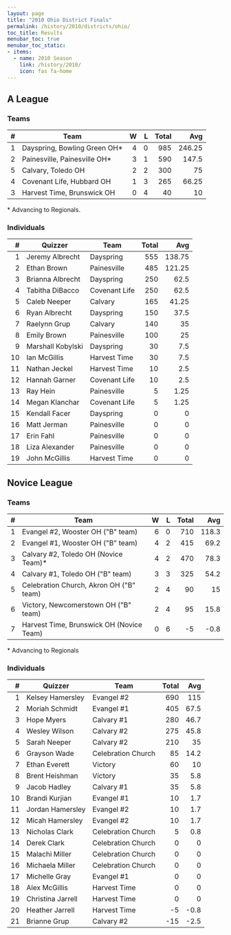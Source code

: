 ```yaml
---
layout: page
title: "2010 Ohio District Finals"
permalink: /history/2010/districts/ohio/
toc_title: Results
menubar_toc: true
menubar_toc_static:
- items:
  - name: 2010 Season
    link: /history/2010/
    icon: fas fa-home
---
```


## A League

### Teams

|    # | Team                         |    W |    L | Total |    Avg |
| ---: | ---------------------------- | ---: | ---: | ----: | -----: |
|    1 | Dayspring, Bowling Green OH* |    4 |    0 |   985 | 246.25 |
|    2 | Painesville, Painesville OH* |    3 |    1 |   590 |  147.5 |
|    5 | Calvary, Toledo OH           |    2 |    2 |   300 |     75 |
|    4 | Covenant Life, Hubbard OH    |    1 |    3 |   265 |  66.25 |
|    3 | Harvest Time, Brunswick OH   |    0 |    4 |    40 |     10 |

\* Advancing to Regionals.

### Individuals

|    # | Quizzer           | Team          | Total |    Avg |
| ---: | ----------------- | ------------- | ----: | -----: |
|    1 | Jeremy Albrecht   | Dayspring     |   555 | 138.75 |
|    2 | Ethan Brown       | Painesville   |   485 | 121.25 |
|    3 | Brianna Albrecht  | Dayspring     |   250 |   62.5 |
|    4 | Tabitha DiBacco   | Covenant Life |   250 |   62.5 |
|    5 | Caleb Neeper      | Calvary       |   165 |  41.25 |
|    6 | Ryan Albrecht     | Dayspring     |   150 |   37.5 |
|    7 | Raelynn Grup      | Calvary       |   140 |     35 |
|    8 | Emily Brown       | Painesville   |   100 |     25 |
|    9 | Marshall Kobylski | Dayspring     |    30 |    7.5 |
|   10 | Ian McGillis      | Harvest Time  |    30 |    7.5 |
|   11 | Nathan Jeckel     | Harvest Time  |    10 |    2.5 |
|   12 | Hannah Garner     | Covenant Life |    10 |    2.5 |
|   13 | Ray Hein          | Painesville   |     5 |   1.25 |
|   14 | Megan Klanchar    | Covenant Life |     5 |   1.25 |
|   15 | Kendall Facer     | Dayspring     |     0 |      0 |
|   16 | Matt Jerman       | Painesville   |     0 |      0 |
|   17 | Erin Fahl         | Painesville   |     0 |      0 |
|   18 | Liza Alexander    | Painesville   |     0 |      0 |
|   19 | John McGillis     | Harvest Time  |     0 |      0 |

## Novice League

### Teams

|    # | Team                                     |    W |    L | Total |   Avg |
| ---: | ---------------------------------------- | ---: | ---: | ----: | ----: |
|    1 | Evangel #2, Wooster OH ("B" team)        |    6 |    0 |   710 | 118.3 |
|    2 | Evangel #1, Wooster OH ("B" team)        |    4 |    2 |   415 |  69.2 |
|    3 | Calvary #2, Toledo OH (Novice Team)*     |    4 |    2 |   470 |  78.3 |
|    4 | Calvary #1, Toledo OH ("B" team)         |    3 |    3 |   325 |  54.2 |
|    5 | Celebration Church, Akron OH ("B" team)  |    2 |    4 |    90 |    15 |
|    6 | Victory, Newcomerstown OH ("B" team)     |    2 |    4 |    95 |  15.8 |
|    7 | Harvest Time, Brunswick OH (Novice Team) |    0 |    6 |    -5 |  -0.8 |

\* Advancing to Regionals

### Individuals

|    # | Quizzer           | Team               | Total |  Avg |
| ---: | ----------------- | ------------------ | ----: | ---: |
|    1 | Kelsey Hamersley  | Evangel #2         |   690 |  115 |
|    2 | Moriah Schmidt    | Evangel #1         |   405 | 67.5 |
|    3 | Hope Myers        | Calvary #1         |   280 | 46.7 |
|    4 | Wesley Wilson     | Calvary #2         |   275 | 45.8 |
|    5 | Sarah Neeper      | Calvary #2         |   210 |   35 |
|    6 | Grayson Wade      | Celebration Church |    85 | 14.2 |
|    7 | Ethan Everett     | Victory            |    60 |   10 |
|    8 | Brent Heishman    | Victory            |    35 |  5.8 |
|    9 | Jacob Hadley      | Calvary #1         |    35 |  5.8 |
|   10 | Brandi Kurjian    | Evangel #1         |    10 |  1.7 |
|   11 | Jordan Hamersley  | Evangel #2         |    10 |  1.7 |
|   12 | Micah Hamersley   | Evangel #2         |    10 |  1.7 |
|   13 | Nicholas Clark    | Celebration Church |     5 |  0.8 |
|   14 | Derek Clark       | Celebration Church |     0 |    0 |
|   15 | Malachi Miller    | Celebration Church |     0 |    0 |
|   16 | Michaela Miller   | Celebration Church |     0 |    0 |
|   17 | Michelle Gray     | Evangel #1         |     0 |    0 |
|   18 | Alex McGillis     | Harvest Time       |     0 |    0 |
|   19 | Christina Jarrell | Harvest Time       |     0 |    0 |
|   20 | Heather Jarrell   | Harvest Time       |    -5 | -0.8 |
|   21 | Brianne Grup      | Calvary #2         |   -15 | -2.5 |
